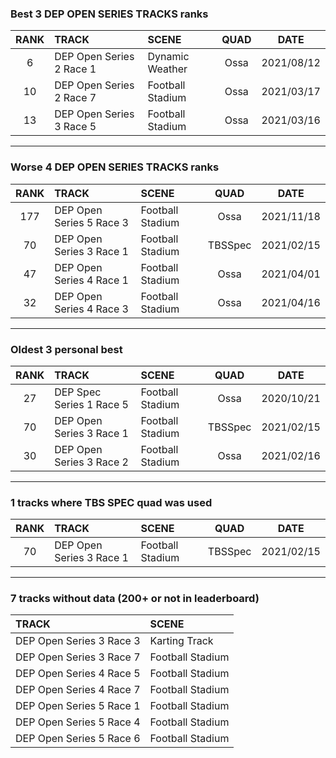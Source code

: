 ### Best 3 DEP OPEN SERIES TRACKS ranks
|RANK|TRACK|SCENE|QUAD|DATE|
|:---:|:---|:---|:---:|:---:|
|6|DEP Open Series 2 Race 1|Dynamic Weather|Ossa|2021/08/12|
|10|DEP Open Series 2 Race 7|Football Stadium|Ossa|2021/03/17|
|13|DEP Open Series 3 Race 5|Football Stadium|Ossa|2021/03/16|
---
### Worse 4 DEP OPEN SERIES TRACKS ranks
|RANK|TRACK|SCENE|QUAD|DATE|
|:---:|:---|:---|:---:|:---:|
|177|DEP Open Series 5 Race 3|Football Stadium|Ossa|2021/11/18|
|70|DEP Open Series 3 Race 1|Football Stadium|TBSSpec|2021/02/15|
|47|DEP Open Series 4 Race 1|Football Stadium|Ossa|2021/04/01|
|32|DEP Open Series 4 Race 3|Football Stadium|Ossa|2021/04/16|
---
### Oldest 3 personal best
|RANK|TRACK|SCENE|QUAD|DATE|
|:---:|:---|:---|:---:|:---:|
|27|DEP Spec Series 1 Race 5|Football Stadium|Ossa|2020/10/21|
|70|DEP Open Series 3 Race 1|Football Stadium|TBSSpec|2021/02/15|
|30|DEP Open Series 3 Race 2|Football Stadium|Ossa|2021/02/16|
---
### 1 tracks where TBS SPEC quad was used
|RANK|TRACK|SCENE|QUAD|DATE|
|:---:|:---|:---|:---:|:---:|
|70|DEP Open Series 3 Race 1|Football Stadium|TBSSpec|2021/02/15|
---
### 7 tracks without data (200+ or not in leaderboard)
|TRACK|SCENE|
|:---|:---|
|DEP Open Series 3 Race 3|Karting Track|
|DEP Open Series 3 Race 7|Football Stadium|
|DEP Open Series 4 Race 5|Football Stadium|
|DEP Open Series 4 Race 7|Football Stadium|
|DEP Open Series 5 Race 1|Football Stadium|
|DEP Open Series 5 Race 4|Football Stadium|
|DEP Open Series 5 Race 6|Football Stadium|
